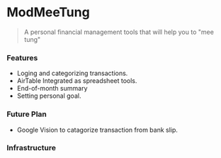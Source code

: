 # ModMeeTung
> A personal financial management tools that will help you to "mee tung"

### Features
- Loging and categorizing transactions.
- AirTable Integrated as spreadsheet tools.
- End-of-month summary
- Setting personal goal.

### Future Plan
- Google Vision to catagorize transaction from bank slip.

### Infrastructure

